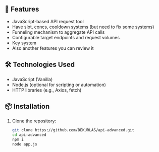 ## 🚀 Features

- JavaScript-based API request tool
- Have slot, concs, cooldown systems (but need to fix some systems)
- Funneling mechanism to aggregate API calls
- Configurable target endpoints and request volumes
- Key system
- Also another features you can review it

## 🛠️ Technologies Used

- JavaScript (Vanilla)
- Node.js (optional for scripting or automation)
- HTTP libraries (e.g., Axios, fetch)

## 📦 Installation

1. Clone the repository:
   ```bash
   git clone https://github.com/DEKURLAS/api-advanced.git
   cd api-advanced
   npm i
   node app.js
